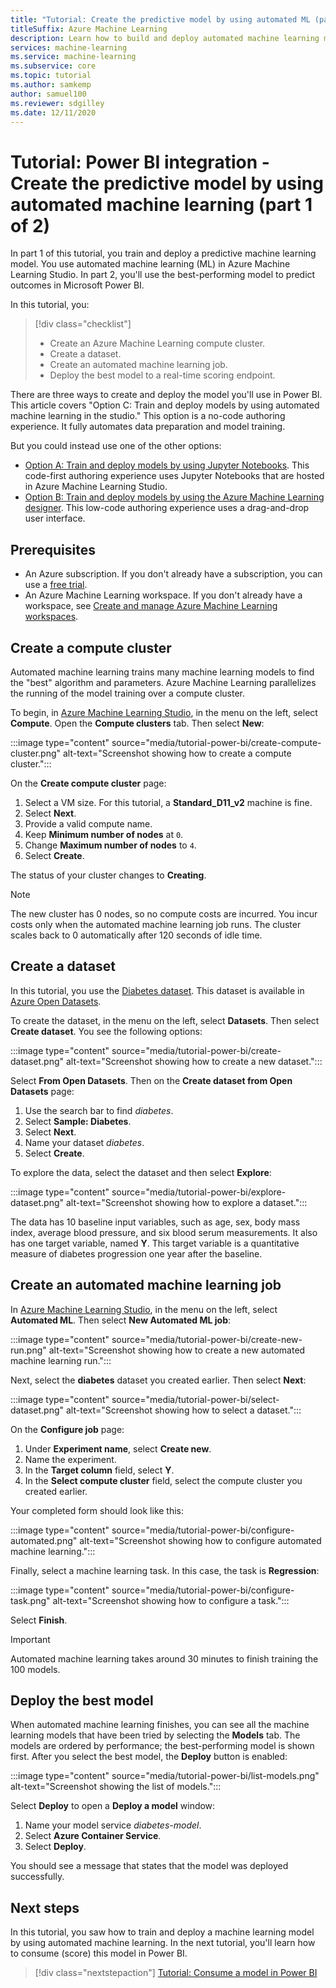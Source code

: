 ```yaml
---
title: "Tutorial: Create the predictive model by using automated ML (part 1 of 2)"
titleSuffix: Azure Machine Learning
description: Learn how to build and deploy automated machine learning models so you can use the best model to predict outcomes in Microsoft Power BI.
services: machine-learning
ms.service: machine-learning
ms.subservice: core
ms.topic: tutorial
ms.author: samkemp
author: samuel100
ms.reviewer: sdgilley
ms.date: 12/11/2020
---
```


# Tutorial: Power BI integration - Create the predictive model by using automated machine learning (part 1 of 2)

In part 1 of this tutorial, you train and deploy a predictive machine learning model. You use automated machine learning (ML) in Azure Machine Learning Studio.  In part 2, you'll use the best-performing model to predict outcomes in Microsoft Power BI.

In this tutorial, you:

> [!div class="checklist"]
> * Create an Azure Machine Learning compute cluster.
> * Create a dataset.
> * Create an automated machine learning job.
> * Deploy the best model to a real-time scoring endpoint.


There are three ways to create and deploy the model you'll use in Power BI.  This article covers "Option C: Train and deploy models by using automated machine learning in the studio."  This option is a no-code authoring experience. It fully automates data preparation and model training. 

But you could instead use one of the other options:

* [Option A: Train and deploy models by using Jupyter Notebooks](tutorial-power-bi-custom-model.md). This code-first authoring experience uses Jupyter Notebooks that are hosted in Azure Machine Learning Studio.
* [Option B: Train and deploy models by using the Azure Machine Learning designer](tutorial-power-bi-designer-model.md). This low-code authoring experience uses a drag-and-drop user interface.

## Prerequisites

- An Azure subscription. If you don't already have a subscription, you can use a [free trial](https://azure.microsoft.com/free/). 
- An Azure Machine Learning workspace. If you don't already have a workspace, see [Create and manage Azure Machine Learning workspaces](./how-to-manage-workspace.md#create-a-workspace).

## Create a compute cluster

Automated machine learning trains many machine learning models to find the "best" algorithm and parameters. Azure Machine Learning parallelizes the running of the model training over a compute cluster.

To begin, in [Azure Machine Learning Studio](https://ml.azure.com), in the menu on the left, select **Compute**. Open the **Compute clusters** tab. Then select **New**:

:::image type="content" source="media/tutorial-power-bi/create-compute-cluster.png" alt-text="Screenshot showing how to create a compute cluster.":::

On the **Create compute cluster** page:

1. Select a VM size. For this tutorial, a **Standard_D11_v2** machine is fine.
1. Select **Next**.
1. Provide a valid compute name.
1. Keep **Minimum number of nodes** at `0`.
1. Change **Maximum number of nodes** to `4`.
1. Select **Create**.

The status of your cluster changes to **Creating**.

>[!NOTE]
> The new cluster has 0 nodes, so no compute costs are incurred. You incur costs only when the automated machine learning job runs. The cluster scales back to 0 automatically after 120 seconds of idle time.


## Create a dataset

In this tutorial, you use the [Diabetes dataset](https://www4.stat.ncsu.edu/~boos/var.select/diabetes.html). This dataset is available in [Azure Open Datasets](https://azure.microsoft.com/services/open-datasets/).

To create the dataset, in the menu on the left, select **Datasets**. Then select **Create dataset**. You see the following options:

:::image type="content" source="media/tutorial-power-bi/create-dataset.png" alt-text="Screenshot showing how to create a new dataset.":::

Select **From Open Datasets**. Then on the **Create dataset from Open Datasets** page:

1. Use the search bar to find *diabetes*.
1. Select **Sample: Diabetes**.
1. Select **Next**.
1. Name your dataset *diabetes*.
1. Select **Create**.

To explore the data, select the dataset and then select **Explore**:

:::image type="content" source="media/tutorial-power-bi/explore-dataset.png" alt-text="Screenshot showing how to explore a dataset.":::

The data has 10 baseline input variables, such as age, sex, body mass index, average blood pressure, and six blood serum measurements. It also has one target variable, named **Y**. This target variable is a quantitative measure of diabetes progression one year after the baseline.

## Create an automated machine learning job

In [Azure Machine Learning Studio](https://ml.azure.com), in the menu on the left, select **Automated ML**. Then select **New Automated ML job**:

:::image type="content" source="media/tutorial-power-bi/create-new-run.png" alt-text="Screenshot showing how to create a new automated machine learning run.":::

Next, select the **diabetes** dataset you created earlier. Then select **Next**:

:::image type="content" source="media/tutorial-power-bi/select-dataset.png" alt-text="Screenshot showing how to select a dataset.":::
 
On the **Configure job** page:

1. Under **Experiment name**, select **Create new**.
1. Name the experiment.
1. In the **Target column** field, select **Y**.
1. In the **Select compute cluster** field, select the compute cluster you created earlier. 

Your completed form should look like this:

:::image type="content" source="media/tutorial-power-bi/configure-automated.png" alt-text="Screenshot showing how to configure automated machine learning.":::

Finally, select a machine learning task. In this case, the task is **Regression**:

:::image type="content" source="media/tutorial-power-bi/configure-task.png" alt-text="Screenshot showing how to configure a task.":::

Select **Finish**.

> [!IMPORTANT]
> Automated machine learning takes around 30 minutes to finish training the 100 models.

## Deploy the best model

When automated machine learning finishes, you can see all the machine learning models that have been tried by selecting the **Models** tab. The models are ordered by performance; the best-performing model is shown first. After you select the best model, the **Deploy** button is enabled:

:::image type="content" source="media/tutorial-power-bi/list-models.png" alt-text="Screenshot showing the list of models.":::

Select **Deploy** to open a **Deploy a model** window:

1. Name your model service *diabetes-model*.
1. Select **Azure Container Service**.
1. Select **Deploy**.

You should see a message that states that the model was deployed successfully.

## Next steps

In this tutorial, you saw how to train and deploy a machine learning model by using automated machine learning. In the next tutorial, you'll learn how to consume (score) this model in Power BI.

> [!div class="nextstepaction"]
> [Tutorial: Consume a model in Power BI](/power-bi/connect-data/service-aml-integrate?context=azure/machine-learning/context/ml-context)
